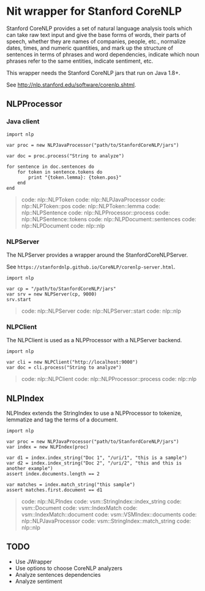 # Nit wrapper for Stanford CoreNLP

Stanford CoreNLP provides a set of natural language analysis tools which can take
raw text input and give the base forms of words, their parts of speech, whether
they are names of companies, people, etc., normalize dates, times, and numeric
quantities, and mark up the structure of sentences in terms of phrases and word
dependencies, indicate which noun phrases refer to the same entities, indicate
sentiment, etc.

This wrapper needs the Stanford CoreNLP jars that run on Java 1.8+.

See http://nlp.stanford.edu/software/corenlp.shtml.

## NLPProcessor

### Java client

~~~nit
import nlp

var proc = new NLPJavaProcessor("path/to/StanfordCoreNLP/jars")

var doc = proc.process("String to analyze")

for sentence in doc.sentences do
	for token in sentence.tokens do
		print "{token.lemma}: {token.pos}"
	end
end
~~~

> code: nlp::NLPToken
> code: nlp::NLPJavaProcessor
> code: nlp::NLPToken::pos
> code: nlp::NLPToken::lemma
> code: nlp::NLPSentence
> code: nlp::NLPProcessor::process
> code: nlp::NLPSentence::tokens
> code: nlp::NLPDocument::sentences
> code: nlp::NLPDocument
> code: nlp::nlp

### NLPServer

The NLPServer provides a wrapper around the StanfordCoreNLPServer.

See `https://stanfordnlp.github.io/CoreNLP/corenlp-server.html`.

~~~nit
import nlp

var cp = "/path/to/StanfordCoreNLP/jars"
var srv = new NLPServer(cp, 9000)
srv.start
~~~

> code: nlp::NLPServer
> code: nlp::NLPServer::start
> code: nlp::nlp

### NLPClient

The NLPClient is used as a NLPProcessor with a NLPServer backend.

~~~nit
import nlp

var cli = new NLPClient("http://localhost:9000")
var doc = cli.process("String to analyze")
~~~

> code: nlp::NLPClient
> code: nlp::NLPProcessor::process
> code: nlp::nlp

## NLPIndex

NLPIndex extends the StringIndex to use a NLPProcessor to tokenize, lemmatize and
tag the terms of a document.

~~~nit
import nlp

var proc = new NLPJavaProcessor("path/to/StanfordCoreNLP/jars")
var index = new NLPIndex(proc)

var d1 = index.index_string("Doc 1", "/uri/1", "this is a sample")
var d2 = index.index_string("Doc 2", "/uri/2", "this and this is another example")
assert index.documents.length == 2

var matches = index.match_string("this sample")
assert matches.first.document == d1
~~~

> code: nlp::NLPIndex
> code: vsm::StringIndex::index_string
> code: vsm::Document
> code: vsm::IndexMatch
> code: vsm::IndexMatch::document
> code: vsm::VSMIndex::documents
> code: nlp::NLPJavaProcessor
> code: vsm::StringIndex::match_string
> code: nlp::nlp

## TODO

* Use JWrapper
* Use options to choose CoreNLP analyzers
* Analyze sentences dependencies
* Analyze sentiment

